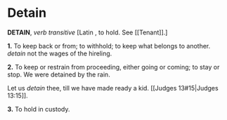# Detain

**DETAIN**, _verb transitive_ \[Latin , to hold. See [[Tenant]].\]

**1.** To keep back or from; to withhold; to keep what belongs to another. _detain_ not the wages of the hireling.

**2.** To keep or restrain from proceeding, either going or coming; to stay or stop. We were detained by the rain.

Let us _detain_ thee, till we have made ready a kid. [[Judges 13#15|Judges 13:15]].

**3.** To hold in custody.